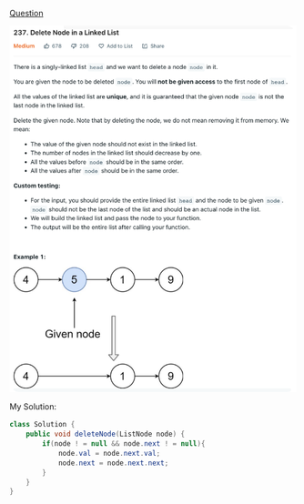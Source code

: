 [Question](https://leetcode.com/problems/delete-node-in-a-linked-list/)

<img src="0237 Delete Node in a Linked List/image-20221013115853045.png">



My Solution:

```java
class Solution {
    public void deleteNode(ListNode node) {
        if(node ! = null && node.next ! = null){
            node.val = node.next.val;
            node.next = node.next.next;
        }
    }
}
```

